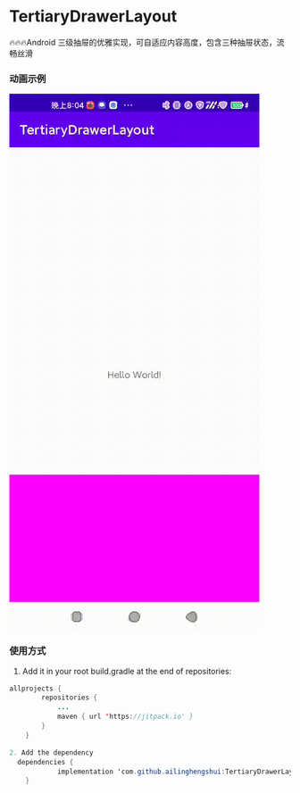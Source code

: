 # TertiaryDrawerLayout
🔥🔥🔥Android 三级抽屉的优雅实现，可自适应内容高度，包含三种抽屉状态，流畅丝滑

### 动画示例
![img](https://github.com/ailinghengshui/TertiaryDrawerLayout/blob/main/%E9%A3%9E%E4%B9%A620211223-202817.gif)

### 使用方式
1. Add it in your root build.gradle at the end of repositories:
```java
allprojects {
		repositories {
			...
			maven { url 'https://jitpack.io' }
		}
	}
```
```java
2. Add the dependency
  dependencies {
	        implementation 'com.github.ailinghengshui:TertiaryDrawerLayout:Tag'
	}
```
